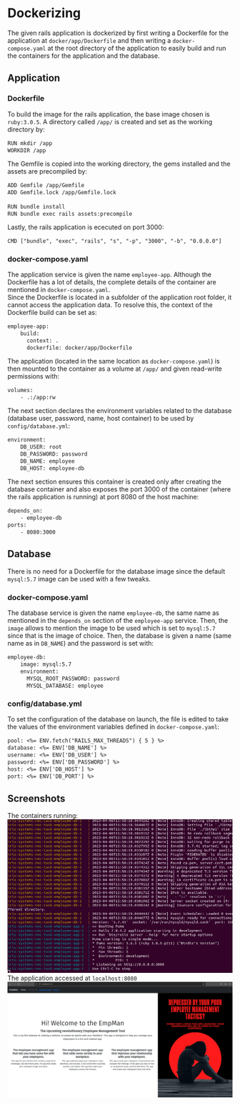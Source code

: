 # Dockerizing

The given rails application is dockerized by first writing a Dockerfile for the application at <code>docker/app/Dockerfile</code> and then writing a <code>docker-compose.yaml</code> at the root directory of the application to easily build and run the containers for the application and the database.

## Application

### Dockerfile

To build the image for the rails application, the base image chosen is <code>ruby:3.0.5</code>. A directory called <code>/app/</code> is created and set as the working directory by:
```
RUN mkdir /app
WORKDIR /app
```
The Gemfile is copied into the working directory, the gems installed and the assets are precompiled by:
```
ADD Gemfile /app/Gemfile
ADD Gemfile.lock /app/Gemfile.lock

RUN bundle install
RUN bundle exec rails assets:precompile
```
Lastly, the rails application is ececuted on port 3000:
```
CMD ["bundle", "exec", "rails", "s", "-p", "3000", "-b", "0.0.0.0"]
```

### docker-compose.yaml

The application service is given the name <code>employee-app</code>.
Although the Dockerfile has a lot of details, the complete details of the container are mentioned in <code>docker-compose.yaml</code>.<br>
Since the Dockerfile is located in a subfolder of the application root folder, it cannot access the application data. To resolve this, the context of the Dockerfile build can be set as:
```
employee-app:
    build:
      context: .
      dockerfile: docker/app/Dockerfile
```
The application (located in the same location as <code>docker-compose.yaml</code>) is then mounted to the container as a volume at <code>/app/</code> and given read-write permissions with:
```
volumes:
    - .:/app:rw
```
The next section declares the environment variables related to the database (database user, password, name, host container) to be used by <code>config/database.yml</code>:
```
environment:
    DB_USER: root
    DB_PASSWORD: password
    DB_NAME: employee
    DB_HOST: employee-db
```
The next section ensures this container is created only after creating the database container and also exposes the port 3000 of the container (where the rails application is running) at port 8080 of the host machine:
```
depends_on:
    - employee-db
ports:
    - 8080:3000
```
## Database
There is no need for a Dockerfile for the database image since the default <code>mysql:5.7</code> image can be used with a few tweaks.
### docker-compose.yaml
The database service is given the name <code>employee-db</code>, the same name as mentioned in the <code>depends_on</code> section of the <code>employee-app</code> service. Then, the <code>image</code> allows to mention the image to be used which is set to <code>mysql:5.7</code> since that is the image of choice. Then, the database is given a name (same name as in <code>DB_NAME</code>) and the password is set with:
```
employee-db:
    image: mysql:5.7
    environment:
      MYSQL_ROOT_PASSWORD: password
      MYSQL_DATABASE: employee
```
### config/database.yml
To set the configuration of the database on launch, the file is edited to take the values of the environment variables defined in <code>docker-compose.yaml</code>:
```
pool: <%= ENV.fetch("RAILS_MAX_THREADS") { 5 } %>
database: <%= ENV['DB_NAME'] %>
username: <%= ENV['DB_USER'] %>
password: <%= ENV['DB_PASSWORD'] %>
host: <%= ENV['DB_HOST'] %>
port: <%= ENV['DB_PORT'] %>
```
## Screenshots
The containers running:<br>
![Kiku](Screenshots/terminal.png)<br>
The application accessed at <code>localhost:8080</code><br>
![Kiku](Screenshots/running.png)
